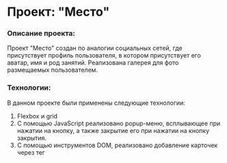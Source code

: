 # Проект: "Место"

### Описание проекта:

Проект "Место" создан по аналогии социальных сетей, где присутствует профиль пользователя, в котором присутствует его аватар, имя и род занятий. Реализована галерея для фото размещаемых пользователем.

### Технологии:

В данном проекте были применены следующие технологии:
1. Flexbox и grid
2. С помощью JavaScript реализовано popup-меню, всплывающее при нажатии на кнопку, а также закрытие его при нажатии на кнопку закрытия.
3. С помощью инструментов DOM, реализовано добавление карточек через тег <template>, а также форма добавляния карточек от пользователя.
4. Реализовано увеличение изображений в галерее по клику пользователя.
5. Подключена валидация форм на странице с помощью JS.
6. Реструктуризова код через классы и модули.
7. Осуществлена сборка с помощью Webpack'a.   
Ссылка на GitHubPages: https://anton-allo.github.io/mesto/index.html
